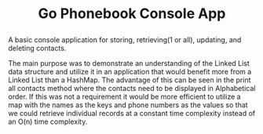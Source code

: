 # <p align="center">Go Phonebook Console App</p>

A basic console application for storing, retrieving(1 or all), updating, and deleting contacts. 

The main purpose was to demonstrate an understanding of the Linked List data structure and utilize it in an application that would benefit more from a Linked List than a HashMap. The advantage of this can be seen in the print all contacts method where the contacts need to be displayed in Alphabetical order. If this was not a requirement it would be more efficient to utilize a map with the names as the keys and phone numbers as the values so that we could retrieve individual records at a constant time complexity instead of an O(n) time complexity.